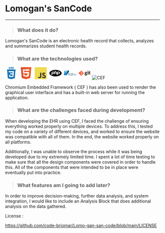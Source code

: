 # Lomogan's SanCode

---

> ### What does it do?

Lomogan's SanCode is an electronic health record that collects, analyzes and summarizes student health records.

> ### What are the technologies used?

<div>
  <img src="https://github.com/devicons/devicon/blob/master/icons/css3/css3-plain-wordmark.svg"  title="CSS3" alt="CSS" width="40" height="40"/>&nbsp;
  <img src="https://github.com/devicons/devicon/blob/master/icons/html5/html5-original.svg" title="HTML5" alt="HTML" width="40" height="40"/>&nbsp;
  <img src="https://github.com/devicons/devicon/blob/master/icons/javascript/javascript-original.svg" title="JavaScript" alt="JavaScript" width="40" height="40"/>&nbsp;
  <img src="https://github.com/devicons/devicon/blob/master/icons/php/php-plain.svg" title="PHP" alt="PHP" width="40" height="40"/>&nbsp;
  <img src="https://github.com/devicons/devicon/blob/master/icons/sqlite/sqlite-original-wordmark.svg" title="SQLITE"  alt="SQLITE" width="40" height="40"/>&nbsp;
  <img src="https://github.com/devicons/devicon/blob/master/icons/git/git-original-wordmark.svg" title="Git" alt="Git" width="40" height="40"/>
  <img src="https://avatars.githubusercontent.com/u/26285756?s=200&v=4" title="CEF" alt="CEF" width="40" height="40"/>
</div>

Chromium Embedded Framework ( CEF ) has also been used to render the graphical user interface and has a built-in web server for running the application.

> ### What are the challenges faced during development?

When developing the EHR using CEF, I faced the challenge of ensuring everything worked properly on multiple devices. To address this, I tested my code on a variety of different devices, and worked to ensure the website was compatible with all of them. In the end, the website worked properly on all platforms.

Additionally, I was unable to observe the process while it was being developed due to my extremely limited time.
I spent a lot of time testing to make sure that all the design components were covered in order to handle this.
All of the components that were intended to be in place were eventually put into practice. 

> ### What features am I going to add later? 
In order to improve decision-making, further data analysis, and system integration, I would like to include an Analysis Block that does additional analysis on the data gathered. 


License :

https://github.com/code-briomar/Lomo-gan-san-code/blob/main/LICENSE
